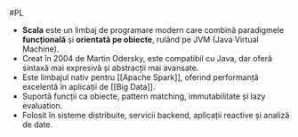 #PL 
- **Scala** este un limbaj de programare modern care combină paradigmele **funcțională** și **orientată pe obiecte**, rulând pe JVM (Java Virtual Machine).
- Creat în 2004 de Martin Odersky, este compatibil cu Java, dar oferă sintaxă mai expresivă și abstracții mai avansate.
- Este limbajul nativ pentru [[Apache Spark]], oferind performanță excelentă în aplicații de [[Big Data]].
- Suportă funcții ca obiecte, pattern matching, immutabilitate și lazy evaluation.
- Folosit în sisteme distribuite, servicii backend, aplicații reactive și analiză de date.

